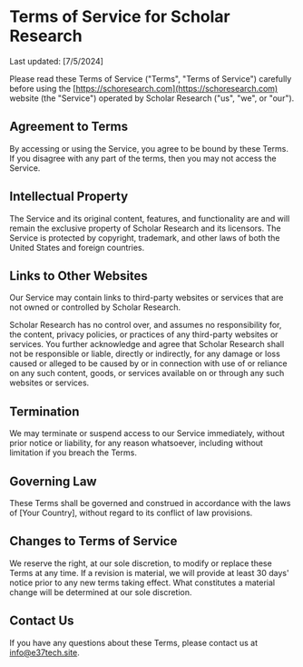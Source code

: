 # Terms of Service for Scholar Research

Last updated: [7/5/2024]

Please read these Terms of Service ("Terms", "Terms of Service") carefully before using the [https://schoresearch.com](https://schoresearch.com) website (the "Service") operated by Scholar Research ("us", "we", or "our").

## Agreement to Terms

By accessing or using the Service, you agree to be bound by these Terms. If you disagree with any part of the terms, then you may not access the Service.

## Intellectual Property

The Service and its original content, features, and functionality are and will remain the exclusive property of Scholar Research and its licensors. The Service is protected by copyright, trademark, and other laws of both the United States and foreign countries.

## Links to Other Websites

Our Service may contain links to third-party websites or services that are not owned or controlled by Scholar Research.

Scholar Research has no control over, and assumes no responsibility for, the content, privacy policies, or practices of any third-party websites or services. You further acknowledge and agree that Scholar Research shall not be responsible or liable, directly or indirectly, for any damage or loss caused or alleged to be caused by or in connection with use of or reliance on any such content, goods, or services available on or through any such websites or services.

## Termination

We may terminate or suspend access to our Service immediately, without prior notice or liability, for any reason whatsoever, including without limitation if you breach the Terms.

## Governing Law

These Terms shall be governed and construed in accordance with the laws of [Your Country], without regard to its conflict of law provisions.

## Changes to Terms of Service

We reserve the right, at our sole discretion, to modify or replace these Terms at any time. If a revision is material, we will provide at least 30 days' notice prior to any new terms taking effect. What constitutes a material change will be determined at our sole discretion.

## Contact Us

If you have any questions about these Terms, please contact us at [info@e37tech.site](mailto:research@scholar.com).

